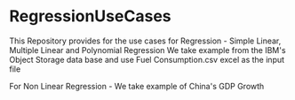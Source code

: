 # RegressionUseCases
This Repository provides for the use cases for Regression - Simple Linear, Multiple Linear and Polynomial Regression
We take example from the IBM's Object Storage data base and use Fuel Consumption.csv excel as the input file

For Non Linear Regression - We take example of China's GDP Growth
